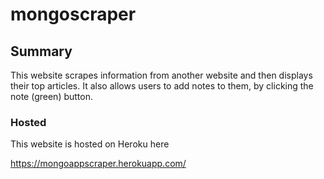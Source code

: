 # mongoscraper

## Summary

This website scrapes information from another website and then displays their top articles. It also allows users to add notes to them, by clicking the note (green) button.


### Hosted

This website is hosted on Heroku here

https://mongoappscraper.herokuapp.com/